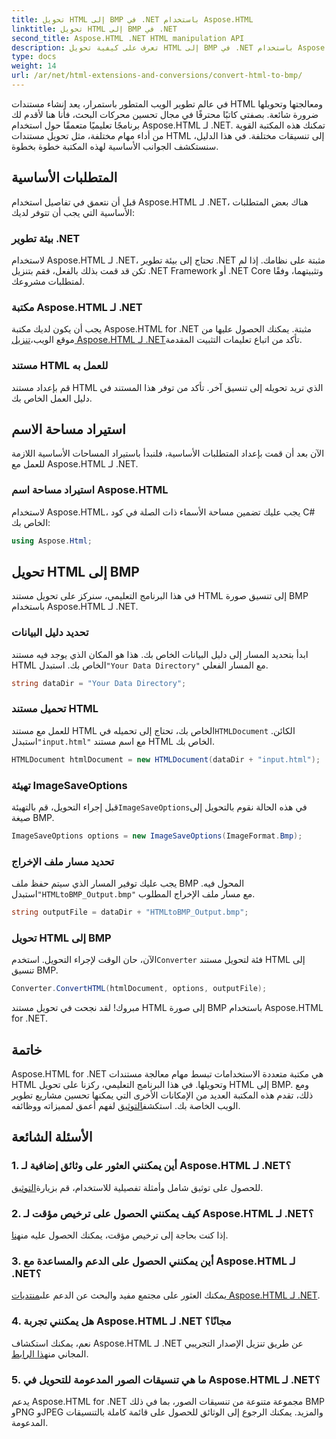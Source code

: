 ```yaml
---
title: تحويل HTML إلى BMP في .NET باستخدام Aspose.HTML
linktitle: تحويل HTML إلى BMP في .NET
second_title: Aspose.HTML .NET HTML manipulation API
description: تعرف على كيفية تحويل HTML إلى BMP في .NET باستخدام Aspose.HTML for .NET. دليل شامل لمطوري الويب للاستفادة من Aspose.HTML for .NET.
type: docs
weight: 14
url: /ar/net/html-extensions-and-conversions/convert-html-to-bmp/
---
```

في عالم تطوير الويب المتطور باستمرار، يعد إنشاء مستندات HTML ومعالجتها وتحويلها ضرورة شائعة. بصفتي كاتبًا محترفًا في مجال تحسين محركات البحث، فأنا هنا لأقدم لك برنامجًا تعليميًا متعمقًا حول استخدام Aspose.HTML لـ .NET. تمكنك هذه المكتبة القوية من أداء مهام مختلفة، مثل تحويل مستندات HTML إلى تنسيقات مختلفة. في هذا الدليل، سنستكشف الجوانب الأساسية لهذه المكتبة خطوة بخطوة.

## المتطلبات الأساسية

قبل أن نتعمق في تفاصيل استخدام Aspose.HTML لـ .NET، هناك بعض المتطلبات الأساسية التي يجب أن تتوفر لديك:

### بيئة تطوير .NET

لاستخدام Aspose.HTML لـ .NET، تحتاج إلى بيئة تطوير .NET مثبتة على نظامك. إذا لم تكن قد قمت بذلك بالفعل، فقم بتنزيل .NET Framework أو .NET Core وتثبيتهما، وفقًا لمتطلبات مشروعك.

### مكتبة Aspose.HTML لـ .NET

 يجب أن يكون لديك مكتبة Aspose.HTML for .NET مثبتة. يمكنك الحصول عليها من موقع الويب،[تنزيل Aspose.HTML لـ .NET](https://releases.aspose.com/html/net/)تأكد من اتباع تعليمات التثبيت المقدمة.

### مستند HTML للعمل به

قم بإعداد مستند HTML الذي تريد تحويله إلى تنسيق آخر. تأكد من توفر هذا المستند في دليل العمل الخاص بك.

## استيراد مساحة الاسم

الآن بعد أن قمت بإعداد المتطلبات الأساسية، فلنبدأ باستيراد المساحات الأساسية اللازمة للعمل مع Aspose.HTML لـ .NET.

### استيراد مساحة اسم Aspose.HTML

لاستخدام Aspose.HTML، يجب عليك تضمين مساحة الأسماء ذات الصلة في كود C# الخاص بك:

```csharp
using Aspose.Html;
```

## تحويل HTML إلى BMP

في هذا البرنامج التعليمي، سنركز على تحويل مستند HTML إلى تنسيق صورة BMP باستخدام Aspose.HTML لـ .NET.

### تحديد دليل البيانات

 ابدأ بتحديد المسار إلى دليل البيانات الخاص بك. هذا هو المكان الذي يوجد فيه مستند HTML الخاص بك. استبدل`"Your Data Directory"` مع المسار الفعلي.

```csharp
string dataDir = "Your Data Directory";
```

### تحميل مستند HTML

 للعمل مع مستند HTML الخاص بك، تحتاج إلى تحميله في`HTMLDocument` الكائن. استبدل`"input.html"` مع اسم مستند HTML الخاص بك.

```csharp
HTMLDocument htmlDocument = new HTMLDocument(dataDir + "input.html");
```

### تهيئة ImageSaveOptions

 قبل إجراء التحويل، قم بالتهيئة`ImageSaveOptions`في هذه الحالة نقوم بالتحويل إلى صيغة BMP.

```csharp
ImageSaveOptions options = new ImageSaveOptions(ImageFormat.Bmp);
```

### تحديد مسار ملف الإخراج

 يجب عليك توفير المسار الذي سيتم حفظ ملف BMP المحول فيه. استبدل`"HTMLtoBMP_Output.bmp"` مع مسار ملف الإخراج المطلوب.

```csharp
string outputFile = dataDir + "HTMLtoBMP_Output.bmp";
```

### تحويل HTML إلى BMP

 الآن، حان الوقت لإجراء التحويل. استخدم`Converter` فئة لتحويل مستند HTML إلى تنسيق BMP.

```csharp
Converter.ConvertHTML(htmlDocument, options, outputFile);
```

مبروك! لقد نجحت في تحويل مستند HTML إلى صورة BMP باستخدام Aspose.HTML for .NET.

## خاتمة

Aspose.HTML for .NET هي مكتبة متعددة الاستخدامات تبسط مهام معالجة مستندات HTML وتحويلها. في هذا البرنامج التعليمي، ركزنا على تحويل HTML إلى BMP. ومع ذلك، تقدم هذه المكتبة العديد من الإمكانات الأخرى التي يمكنها تحسين مشاريع تطوير الويب الخاصة بك. استكشف[التوثيق](https://reference.aspose.com/html/net/) لفهم أعمق لمميزاته ووظائفه.

## الأسئلة الشائعة

### 1. أين يمكنني العثور على وثائق إضافية لـ Aspose.HTML لـ .NET؟

 للحصول على توثيق شامل وأمثلة تفصيلية للاستخدام، قم بزيارة[التوثيق](https://reference.aspose.com/html/net/).

### 2. كيف يمكنني الحصول على ترخيص مؤقت لـ Aspose.HTML لـ .NET؟

إذا كنت بحاجة إلى ترخيص مؤقت، يمكنك الحصول عليه من[هنا](https://purchase.aspose.com/temporary-license/).

### 3. أين يمكنني الحصول على الدعم والمساعدة مع Aspose.HTML لـ .NET؟

 يمكنك العثور على مجتمع مفيد والبحث عن الدعم على[منتديات Aspose.HTML لـ .NET](https://forum.aspose.com/).

### 4. هل يمكنني تجربة Aspose.HTML لـ .NET مجانًا؟

 نعم، يمكنك استكشاف Aspose.HTML لـ .NET عن طريق تنزيل الإصدار التجريبي المجاني من[هذا الرابط](https://releases.aspose.com/).

### 5. ما هي تنسيقات الصور المدعومة للتحويل في Aspose.HTML لـ .NET؟

يدعم Aspose.HTML for .NET مجموعة متنوعة من تنسيقات الصور، بما في ذلك BMP وPNG وJPEG والمزيد. يمكنك الرجوع إلى الوثائق للحصول على قائمة كاملة بالتنسيقات المدعومة.
